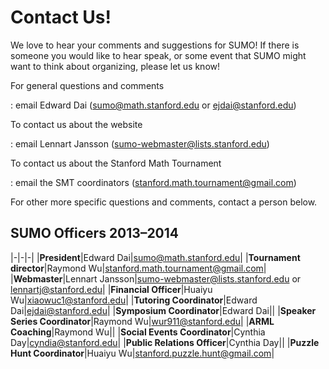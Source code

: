 # Contact Us!

We love to hear your comments and suggestions for SUMO! If there is someone you
would like to hear speak, or some event that SUMO might want to think about
organizing, please let us know!

For general questions and comments

:   email Edward Dai (sumo@math.stanford.edu or ejdai@stanford.edu)

To contact us about the website

:   email Lennart Jansson (sumo-webmaster@lists.stanford.edu)

To contact us about the Stanford Math Tournament

:   email the SMT coordinators (stanford.math.tournament@gmail.com)

For other more specific questions and comments, contact a person below.

## SUMO Officers 2013&ndash;2014

|-|-|-|
|**President**|Edward Dai|sumo@math.stanford.edu|
|**Tournament director**|Raymond Wu|stanford.math.tournament@gmail.com|
|**Webmaster**|Lennart Jansson|sumo-webmaster@lists.stanford.edu or lennartj@stanford.edu|
|**Financial Officer**|Huaiyu Wu|xiaowuc1@stanford.edu|
|**Tutoring Coordinator**|Edward Dai|ejdai@stanford.edu|
|**Symposium Coordinator**|Edward Dai||
|**Speaker Series Coordinator**|Raymond Wu|wur911@stanford.edu|
|**ARML Coaching**|Raymond Wu||
|**Social Events Coordinator**|Cynthia Day|cyndia@stanford.edu|
|**Public Relations Officer**|Cynthia Day||
|**Puzzle Hunt Coordinator**|Huaiyu Wu|stanford.puzzle.hunt@gmail.com|
